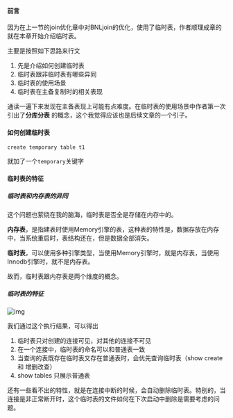 #### 前言

因为在上一节的join优化章中对BNLjoin的优化，使用了临时表，作者顺理成章的就在本章开始介绍临时表。

主要是按照如下思路来行文

1. 先是介绍如何创建临时表
2. 临时表跟非临时表有哪些异同
3. 临时表的使用场景
4. 临时表在主备复制时的相关表现



通读一遍下来发现在主备表现上可能有点难度。在临时表的使用场景中作者第一次引出了**分库分表** 的概念，这个我觉得应该也是后续文章的一个引子。





#### 如何创建临时表

```mysql
create temporary table t1
```

就加了一个`temporary`关键字



#### 临时表的特征

##### 临时表和内存表的异同

这个问题也萦绕在我的脑海，临时表是否全是存储在内存中的。

**内存表**，是指建表时使用Memory引擎的表，这种表的特性是，数据存放在内存中，当系统重启时，表结构还在，但是数据全部消失。

**临时表**，可以使用多种引擎类型，当使用Memory引擎时，就是内存表，当使用Innodb引擎时，就不是内存表。

故而，临时表跟内存表是两个维度的概念。



##### 临时表的特征

![img](https://static001.geekbang.org/resource/image/3c/e3/3cbb2843ef9a84ee582330fb1bd0d6e3.png)

我们通过这个执行结果，可以得出

1. 临时表只对创建的连接可见，对其他的连接不可见
2. 在一个连接中，临时表的命名可以和普通表一致
3. 当查询的表既存在临时表又存在普通表时，会优先查询临时表（show create 和 增删改查）
4. show tables 只展示普通表



还有一些看不出的特性，就是在连接中断的时候，会自动删除临时表。特别的，当连接是非正常断开时，这个临时表的文件如何在下次启动中删除是需要考虑的问题。



